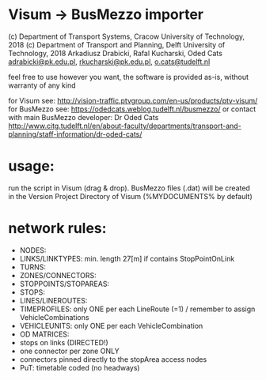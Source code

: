 # Visum -> BusMezzo importer

(c) Department of Transport Systems, Cracow University of Technology, 2018
(c) Department of Transport and Planning, Delft University of Technology, 2018
 Arkadiusz Drabicki, Rafal Kucharski, Oded Cats
 adrabicki@pk.edu.pl, rkucharski@pk.edu.pl, o.cats@tudelft.nl

feel free to use however you want, the software is provided as-is, without warranty of any kind

for Visum see: http://vision-traffic.ptvgroup.com/en-us/products/ptv-visum/
for BusMezzo see: https://odedcats.weblog.tudelft.nl/busmezzo/
or contact with main BusMezzo developer:
Dr Oded Cats http://www.citg.tudelft.nl/en/about-faculty/departments/transport-and-planning/staff-information/dr-oded-cats/

# usage:
run the script in Visum (drag & drop).
BusMezzo files (.dat) will be created in the Version Project Directory of Visum (%MYDOCUMENTS% by default)

# network rules:
- NODES:
- LINKS/LINKTYPES: min. length 27[m] if contains StopPointOnLink
- TURNS:
- ZONES/CONNECTORS:
- STOPPOINTS/STOPAREAS:
- STOPS:
- LINES/LINEROUTES:
- TIMEPROFILES: only ONE per each LineRoute (=1) / remember to assign VehicleCombinations
- VEHICLEUNITS: only ONE per each VehicleCombination
- OD MATRICES:
- stops on links (DIRECTED!)
- one connector per zone ONLY
- connectors pinned directly to the stopArea access nodes
- PuT: timetable coded (no headways)
